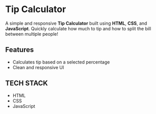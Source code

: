 # Tip Calculator

A simple and responsive **Tip Calculator** built using **HTML**, **CSS**, and **JavaScript**. 
Quickly calculate how much to tip and how to split the bill between multiple people!

## Features
- Calculates tip based on a selected percentage
- Clean and responsive UI

## TECH STACK
- HTML
- CSS
- JavaScript 

